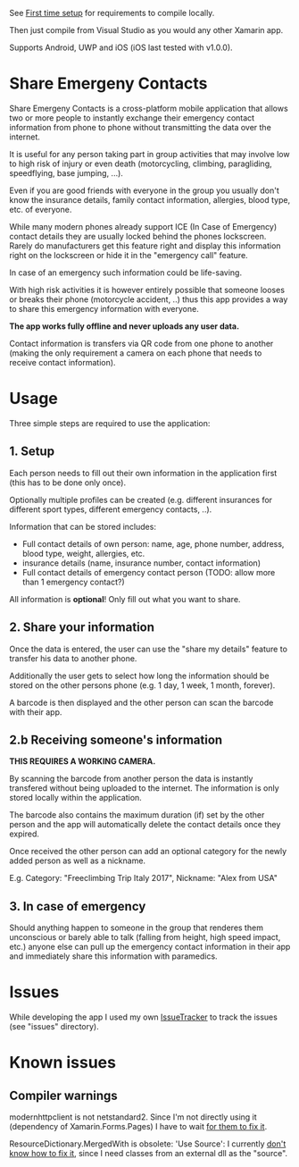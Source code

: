 See [First time setup](First%20time%20Setup.md) for requirements to compile locally.

Then just compile from Visual Studio as you would any other Xamarin app.

Supports Android, UWP and iOS (iOS last tested with v1.0.0).

# Share Emergeny Contacts

Share Emergeny Contacts is a cross-platform mobile application that allows two or more people to instantly exchange their emergency contact information from phone to phone without transmitting the data over the internet.

It is useful for any person taking part in group activities that may involve low to high risk of injury or even death (motorcycling, climbing, paragliding, speedflying, base jumping, ...).

Even if you are good friends with everyone in the group you usually don't know the insurance details, family contact information, allergies, blood type, etc. of everyone.

While many modern phones already support ICE (In Case of Emergency) contact details they are usually locked behind the phones lockscreen. Rarely do manufacturers get this feature right and display this information right on the lockscreen or hide it in the "emergency call" feature.

In case of an emergency such information could be life-saving.

With high risk activities it is however entirely possible that someone looses or breaks their phone (motorcycle accident, ..) thus this app provides a way to share this emergency information with everyone.

**The app works fully offline and never uploads any user data.**

Contact information is transfers via QR code from one phone to another (making the only requirement a camera on each phone that needs to receive contact information).

# Usage

Three simple steps are required to use the application:

## 1. Setup

Each person needs to fill out their own information in the application first (this has to be done only once).

Optionally multiple profiles can be created (e.g. different insurances for different sport types, different emergency contacts, ..).

Information that can be stored includes:

* Full contact details of own person: name, age, phone number, address, blood type, weight, allergies, etc.
* insurance details (name, insurance number, contact information)
* Full contact details of emergency contact person (TODO: allow more than 1 emergency contact?)

All information is **optional**! Only fill out what you want to share.

## 2. Share your information

Once the data is entered, the user can use the "share my details" feature to transfer his data to another phone.

Additionally the user gets to select how long the information should be stored on the other persons phone (e.g. 1 day, 1 week, 1 month, forever).

A barcode is then displayed and the other person can scan the barcode with their app.

## 2.b Receiving someone's information

**THIS REQUIRES A WORKING CAMERA.**

By scanning the barcode from another person the data is instantly transfered without being uploaded to the internet. The information is only stored locally within the application.

The barcode also contains the maximum duration (if) set by the other person and the app will automatically delete the contact details once they expired.

Once received the other person can add an optional category for the newly added person as well as a nickname.

E.g. Category: "Freeclimbing Trip Italy 2017", Nickname: "Alex from USA"

## 3. In case of emergency

Should anything happen to someone in the group that renderes them unconscious or barely able to talk (falling from height, high speed impact, etc.) anyone else can pull up the emergency contact information in their app and immediately share this information with paramedics.

# Issues

While developing the app I used my own [IssueTracker](https://github.com/MarcStan/IssueTracker) to track the issues (see "issues" directory).

# Known issues

## Compiler warnings

modernhttpclient is not netstandard2. Since I'm not directly using it (dependency of Xamarin.Forms.Pages) I have to wait [for them to fix it](https://github.com/xamarin/Xamarin.Forms/issues/1886).

ResourceDictionary.MergedWith is obsolete: 'Use Source': I currently [don't know how to fix it](https://github.com/xamarin/Xamarin.Forms/pull/1229), since I need classes from an external dll as the "source".
